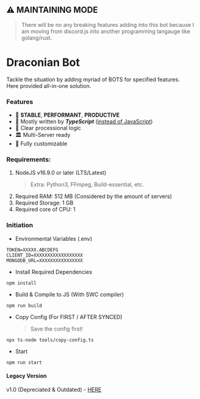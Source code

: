 ## ⚠️ MAINTAINING MODE

> There will be no any breaking features adding into this bot because I am moving from discord.js into another programming langauge like golang/rust.

# Draconian Bot

Tackle the situation by adding myriad of BOTS for specified features. \
Here provided all-in-one solution.

### Features

- 🚀 **STABLE**, **PERFORMANT**, **PRODUCTIVE**
- 🧰 Mostly written by **_TypeScript_** ([instead of JavaScript](https://medium.com/swlh/the-major-benefits-of-using-typescript-aa8553f5e2ed))
- 🧠 Clear processional logic
- 🏛️ Multi-Server ready
- 🐋 Fully customizable

### Requirements:

1. NodeJS v16.9.0 or later (LTS/Latest)
   > Extra: Python3, FFmpeg, Build-essential, etc.
1. Required RAM: 512 MB (Considered by the amount of servers)
1. Required Storage: 1 GB
1. Required core of CPU: 1

### Initiation

- Environmental Variables (.env)

```
TOKEN=XXXXX.ABCDEFG
CLIENT_ID=XXXXXXXXXXXXXXXXXX
MONGODB_URL=XXXXXXXXXXXXXXXX
```

- Install Required Dependencies

```
npm install
```

- Build & Compile to JS (With SWC compiler)

```
npm run build
```

- Copy Config (For FIRST / AFTER SYNCED)
  > Save the config first!

```
npx ts-node tools/copy-config.ts
```

- Start

```
npm run start
```

#### Legacy Version

v1.0 (Depreciated & Outdated) - [HERE](https://github.com/RealKoolisw/DraconianBot/tree/v1.0-deprecated)
